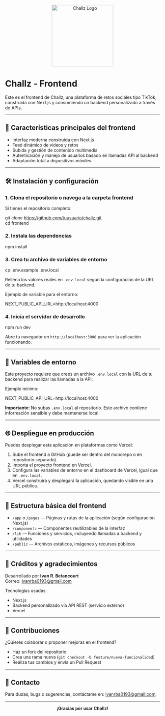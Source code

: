 <p align="center">
  <img src="../mi-app-frontend/app/favicon.ico.jpg" alt="Challz Logo" width="200"/>
</p>

# Challz - Frontend

Este es el frontend de Challz, una plataforma de retos sociales tipo TikTok, construida con Next.js y consumiendo un backend personalizado a través de APIs.

---

## 🚀 Características principales del frontend

- Interfaz moderna construida con Next.js  
- Feed dinámico de videos y retos  
- Subida y gestión de contenido multimedia  
- Autenticación y manejo de usuarios basado en llamadas API al backend  
- Adaptación total a dispositivos móviles

---

## 🛠 Instalación y configuración

### 1. Clona el repositorio o navega a la carpeta frontend

Si tienes el repositorio completo:

git clone https://github.com/tuusuario/challz.git  
cd frontend

### 2. Instala las dependencias

npm install

### 3. Crea tu archivo de variables de entorno

cp .env.example .env.local

Rellena los valores reales en `.env.local` según la configuración de la URL de tu backend.

Ejemplo de variable para el entorno:

NEXT_PUBLIC_API_URL=http://localhost:4000

### 4. Inicia el servidor de desarrollo

npm run dev

Abre tu navegador en `http://localhost:3000` para ver la aplicación funcionando.

---

## 🔑 Variables de entorno

Este proyecto requiere que crees un archivo `.env.local` con la URL de tu backend para realizar las llamadas a la API.

Ejemplo mínimo:

NEXT_PUBLIC_API_URL=http://localhost:4000

**Importante:** No subas `.env.local` al repositorio. Este archivo contiene información sensible y debe mantenerse local.

---

## 🌐 Despliegue en producción

Puedes desplegar esta aplicación en plataformas como Vercel:

1. Sube el frontend a GitHub (puede ser dentro del monorepo o en repositorio separado).  
2. Importa el proyecto frontend en Vercel.  
3. Configura las variables de entorno en el dashboard de Vercel, igual que en `.env.local`.  
4. Vercel construirá y desplegará la aplicación, quedando visible en una URL pública.

---

## 📂 Estructura básica del frontend

- `/app` o `/pages` — Páginas y rutas de la aplicación (según configuración Next.js)  
- `/components` — Componentes reutilizables de la interfaz  
- `/lib` — Funciones y servicios, incluyendo llamadas a backend y utilidades  
- `/public` — Archivos estáticos, imágenes y recursos públicos

---

## 👥 Créditos y agradecimientos

Desarrollado por **Ivan R. Betancourt**  
Correo: ivanrba0193@gmail.com

Tecnologías usadas:  
- Next.js  
- Backend personalizado vía API REST (servicio externo)  
- Vercel

---

## 📝 Contribuciones

¿Quieres colaborar o proponer mejoras en el frontend?  
- Haz un fork del repositorio  
- Crea una rama nueva (`git checkout -b feature/nueva-funcionalidad`)  
- Realiza tus cambios y envía un Pull Request

---

## 📢 Contacto

Para dudas, bugs o sugerencias, contáctame en: ivanrba0193@gmail.com.

---

<div align="center">
  <strong>¡Gracias por usar Challz!</strong>
</div>

 



